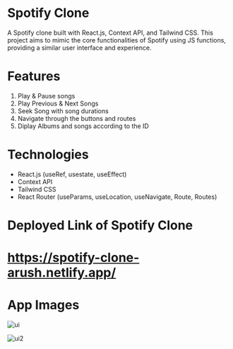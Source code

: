 # Spotify Clone 

A Spotify clone built with React.js, Context API, and Tailwind CSS. This project aims to mimic the core functionalities of Spotify using JS functions, providing a similar user interface and experience.

# Features 
1. Play & Pause songs
2. Play Previous & Next Songs
3. Seek Song with song durations
4. Navigate through the buttons and routes
5. Diplay Albums and songs according to the ID

# Technologies

- React.js (useRef, usestate, useEffect)
- Context API
- Tailwind CSS
- React Router (useParams, useLocation, useNavigate, Route, Routes) 

# Deployed Link of Spotify Clone
# https://spotify-clone-arush.netlify.app/

# App Images

![ui](https://github.com/Arush16101999/spotify-clone/assets/61136045/72407c10-6e4a-4a45-8838-db31f3dea3c1)

![ui2](https://github.com/Arush16101999/spotify-clone/assets/61136045/b8a1f6d1-8a02-4684-86ae-b9adab8f0695)
